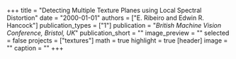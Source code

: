 +++
title = "Detecting Multiple Texture Planes using Local Spectral Distortion"
date = "2000-01-01"
authors = ["E. Ribeiro and Edwin R. Hancock"]
publication_types = ["1"]
publication = "_British Machine Vision Conference, Bristol, UK_"
publication_short = ""
image_preview = ""
selected = false
projects = ["textures"]
math = true
highlight = true
[header]
image = ""
caption = ""
+++

